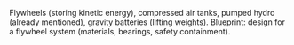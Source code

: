Flywheels (storing kinetic energy), compressed air tanks, pumped hydro (already mentioned), gravity batteries (lifting weights). Blueprint: design for a flywheel system (materials, bearings, safety containment).